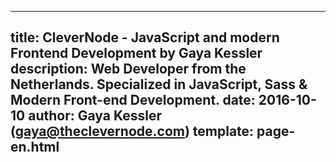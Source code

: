 ---
title: CleverNode - JavaScript and modern Frontend Development by Gaya Kessler
description: Web Developer from the Netherlands. Specialized in JavaScript, Sass & Modern Front-end Development.
date: 2016-10-10
author: Gaya Kessler (gaya@theclevernode.com)
template: page-en.html
----
